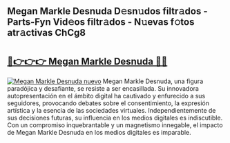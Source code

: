 ## Megan Markle Desnuda D𝚎sn𝚞dos filtr𝚊dos - Parts-Fyn Vid𝚎os filtr𝚊dos - N𝚞evas f𝚘tos atr𝚊ctivas ChCg8

# <h2><a href="http://mbb0u2h.tromn.icu/?c=Megan+Markle+Desnuda">🔗👉👉👉 Megan Markle Desnuda 🔗🔗</a></h2>

[![Megan Markle Desnuda nuevo](https://i.imgur.com/pEAQMta.gif)](http://mbb0u2h.tromn.icu/?c=Megan+Markle+Desnuda)
Megan Markle Desnuda, una figura paradójica y desafiante, se resiste a ser encasillada. Su innovadora autopresentación en el ámbito digital ha cautivado y enfurecido a sus seguidores, provocando debates sobre el consentimiento, la expresión artística y la esencia de las sociedades virtuales. Independientemente de sus decisiones futuras, su influencia en los medios digitales es indiscutible. Con un compromiso inquebrantable y un magnetismo innegable, el impacto de Megan Markle Desnuda en los medios digitales es imparable.
